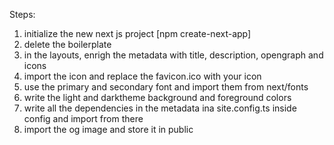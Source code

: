 Steps:

1. initialize the new next js project [npm create-next-app]
2. delete the boilerplate
3. in the layouts, enrigh the metadata with title, description, opengraph and icons
4. import the icon and replace the favicon.ico with your icon
5. use the primary and secondary font and import them from next/fonts
6. write the light and darktheme background and foreground colors
7. write all the dependencies in the metadata ina site.config.ts inside config and import from there
8. import the og image and store it in public

